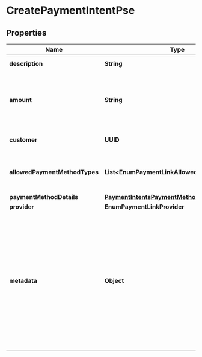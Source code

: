

# CreatePaymentIntentPse


## Properties

| Name | Type | Description | Notes |
|------------ | ------------- | ------------- | -------------|
|**description** | **String** | The description of the payment.  |  |
|**amount** | **String** | Amount to be paid by your customer.   For PSE, you can only send whole numbers (integers). For example: &#x60;\&quot;350000\&quot;&#x60;.  |  |
|**customer** | **UUID** | Belvo&#39;s unique ID to reference the customer.  |  |
|**allowedPaymentMethodTypes** | **List&lt;EnumPaymentLinkAllowedPaymentMethod&gt;** | A list of payment method types allowed in this payment intent. For PSE, this value must be set to &#x60;pse&#x60;. |  |
|**paymentMethodDetails** | [**PaymentIntentsPaymentMethodDetailsPse**](PaymentIntentsPaymentMethodDetailsPse.md) |  |  |
|**provider** | **EnumPaymentLinkProvider** |  |  |
|**metadata** | **Object** | Optional and customizable object where you can provide any additional key-value pairs for your internal purposes. For example, an internal reference number for the payment intent.  ⚠️ **Note**: You can only provide up to 50 keys (keys can have up to 50 characters each and each value can be up to 500 characters). We do not support nested objects, only ASCII values. |  [optional] |



